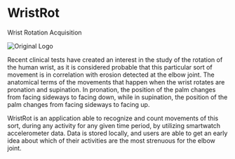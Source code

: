 # WristRot
Wrist Rotation Acquisition

![Original Logo](https://user-images.githubusercontent.com/86923885/156078560-ba481b78-3307-4d8b-be6a-a3da3e0a3ecf.png)

Recent clinical tests have created an interest in the study of the rotation of the human wrist, as it is considered probable that this particular sort of movement is in correlation with erosion detected at the elbow joint. The anatomical terms of the movements that happen when the wrist rotates are pronation and supination. In pronation, the position of the palm changes from facing sideways to facing down, while in supination, the position of the palm changes from facing sideways to facing up.

WristRot is an application able to recognize and count movements of this sort, during any activity for any given time period, by utilizing smartwatch accelerometer data. Data is stored locally, and users are able to get an early idea about which of their activities are the most strenuous for the elbow joint.
